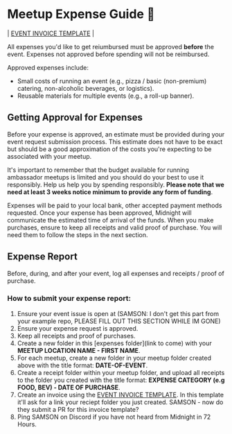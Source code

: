 # Meetup Expense Guide 🧾

| [EVENT INVOICE TEMPLATE](/docs/event-invoice-template.md) |

All expenses you'd like to get reiumbursed must be approved **before** the event. Expenses not approved before spending will not be reimbursed.

Approved expenses include:
- Small costs of running an event (e.g., pizza / basic (non-premium) catering, non-alcoholic beverages,  or logistics).
- Reusable materials for multiple events (e.g., a roll-up banner).

## Getting Approval for Expenses

Before your expense is approved, an estimate must be provided during your event request submission process. This estimate does not have to be exact but should be a good approximation of the costs you're expecting to be associated with your meetup.

It's important to remember that the budget available for running ambassador meetups is limited and you should do your best to use it responsibly. Help us help you by spending responsibly. **Please note that we need at least 3 weeks notice minimum to provide any form of funding**.

Expenses will be paid to your local bank, other accepted payment methods requested. Once your expense has been approved, Midnight will communicate the estimated time of arrival of the funds. When you make purchases, ensure to keep all receipts and valid proof of purchase. You will need them to follow the steps in the next section.

## Expense Report

Before, during, and after your event, log all expenses and receipts / proof of purchase.

### How to submit your expense report:
1. Ensure your event issue is open at (SAMSON: I don't get this part from your example repo, PLEASE FILL OUT THIS SECTION WHILE IM GONE)
2. Ensure your expense request is approved.
3. Keep all receipts and proof of purchases.
4. Create a new folder in this [expenses folder](link to come) with your **MEETUP LOCATION NAME - FIRST NAME**.
5. For each meetup, create a new folder in your meetup folder created above with the title format: **DATE-OF-EVENT**.
6. Create a receipt folder within your meetup folder, and upload all receipts to the folder you created with the title format: **EXPENSE CATEGORY (e.g FOOD, BEV) - DATE OF PURCHASE**.
7. Create an invoice using the [EVENT INVOICE TEMPLATE](/docs/event-invoice-template.md). In this template it'll ask for a link your reciept folder you just created. SAMSON - now do they submit a PR for this invoice template?
8. Ping SAMSON on Discord if you have not heard from Midnight in 72 Hours.
